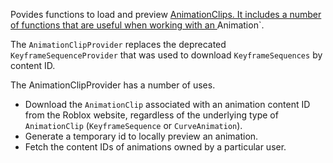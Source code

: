 Povides functions to load and preview
[AnimationClips. It includes a number of functions that are useful when working with an ](https://create.roblox.com/docs/reference/engine/classes/AnimationClip)Animation`.

The `AnimationClipProvider` replaces the deprecated `KeyframeSequenceProvider`
that was used to download `KeyframeSequences` by content ID.

The AnimationClipProvider has a number of uses.

- Download the `AnimationClip` associated with an animation content ID from
  the Roblox website, regardless of the underlying type of `AnimationClip`
  (`KeyframeSequence` or `CurveAnimation`).
- Generate a temporary id to locally preview an animation.
- Fetch the content IDs of animations owned by a particular user.